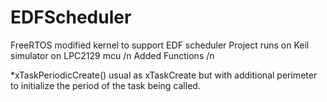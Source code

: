 # EDFScheduler
FreeRTOS modified kernel to support EDF scheduler 
Project runs on Keil simulator on LPC2129 mcu
/n
Added Functions 
/n

*xTaskPeriodicCreate() 
usual as xTaskCreate but with additional perimeter to initialize the period of the 
task being called.
